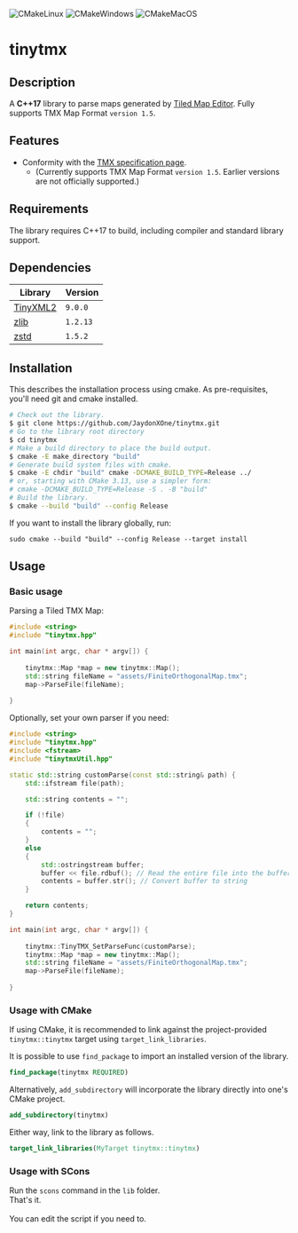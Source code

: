 ![CMakeLinux](https://github.com/KaseyJenkins/tinytmx/actions/workflows/CMakeLinux.yml/badge.svg)
![CMakeWindows](https://github.com/KaseyJenkins/tinytmx/actions/workflows/CMakeWindows.yml/badge.svg)
![CMakeMacOS](https://github.com/KaseyJenkins/tinytmx/actions/workflows/CMakeMacOS.yml/badge.svg)


# tinytmx


## Description


A **C++17** library to parse maps generated by
[Tiled Map Editor](https://github.com/bjorn/tiled/).
Fully supports TMX Map Format `version 1.5`.


## Features

* Conformity with the [TMX specification page](http://doc.mapeditor.org/en/latest/reference/tmx-map-format/).
    * (Currently supports TMX Map Format `version 1.5`. Earlier versions are not officially supported.)

## Requirements
The library requires C++17 to build, including compiler and standard library support.

## Dependencies

| Library      | Version |
| ----------- | ----------- |
| [TinyXML2](https://github.com/leethomason/tinyxml2)   | `9.0.0`        |
| [zlib](https://github.com/madler/zlib)                |  `1.2.13`      |
| [zstd](https://github.com/facebook/zstd)              | `1.5.2`        |

## Installation

This describes the installation process using cmake. As pre-requisites, you'll need git and cmake installed.

```bash
# Check out the library.
$ git clone https://github.com/JaydonXOne/tinytmx.git
# Go to the library root directory
$ cd tinytmx
# Make a build directory to place the build output.
$ cmake -E make_directory "build"
# Generate build system files with cmake.
$ cmake -E chdir "build" cmake -DCMAKE_BUILD_TYPE=Release ../
# or, starting with CMake 3.13, use a simpler form:
# cmake -DCMAKE_BUILD_TYPE=Release -S . -B "build"
# Build the library.
$ cmake --build "build" --config Release
```


If you want to install the library globally, run:

```
sudo cmake --build "build" --config Release --target install
```


## Usage
### Basic usage
Parsing a Tiled TMX Map:
```c++
#include <string>
#include "tinytmx.hpp"

int main(int argc, char * argv[]) {
    
    tinytmx::Map *map = new tinytmx::Map();
    std::string fileName = "assets/FiniteOrthogonalMap.tmx";
    map->ParseFile(fileName);
    
}
```

Optionally, set your own parser if you need:

```c++
#include <string>
#include "tinytmx.hpp"
#include <fstream>
#include "tinytmxUtil.hpp"

static std::string customParse(const std::string& path) {
    std::ifstream file(path);

    std::string contents = "";

    if (!file)
    {
        contents = "";
    }
    else
    {
        std::ostringstream buffer;
        buffer << file.rdbuf(); // Read the entire file into the buffer
        contents = buffer.str(); // Convert buffer to string
    }

    return contents;
}

int main(int argc, char * argv[]) {
    
    tinytmx::TinyTMX_SetParseFunc(customParse);
    tinytmx::Map *map = new tinytmx::Map();
    std::string fileName = "assets/FiniteOrthogonalMap.tmx";
    map->ParseFile(fileName);
    
}
```

### Usage with CMake

If using CMake, it is recommended to link against the project-provided
`tinytmx::tinytmx` target using `target_link_libraries`.

It is possible to use ```find_package``` to import an installed version of the library.

```cmake
find_package(tinytmx REQUIRED)
```


Alternatively, 
```add_subdirectory``` will incorporate the library directly 
into one's CMake project.
```cmake
add_subdirectory(tinytmx)
```

Either way, link to the library as follows.
```cmake
target_link_libraries(MyTarget tinytmx::tinytmx)
```

### Usage with SCons
Run the `scons` command in the `lib` folder.<br>
That's it.<br><br>
You can edit the script if you need to.